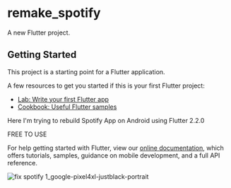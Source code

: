 
# remake_spotify

A new Flutter project.

## Getting Started

This project is a starting point for a Flutter application.

A few resources to get you started if this is your first Flutter project:

- [Lab: Write your first Flutter app](https://flutter.dev/docs/get-started/codelab)
- [Cookbook: Useful Flutter samples](https://flutter.dev/docs/cookbook)

Here I'm trying to rebuild Spotify App on Android using Flutter 2.2.0

FREE TO USE

For help getting started with Flutter, view our
[online documentation](https://flutter.dev/docs), which offers tutorials,
samples, guidance on mobile development, and a full API reference.

![fix spotify 1_google-pixel4xl-justblack-portrait](https://user-images.githubusercontent.com/54800191/120929549-ad41aa80-c713-11eb-980a-0a4d940c3b62.png)
